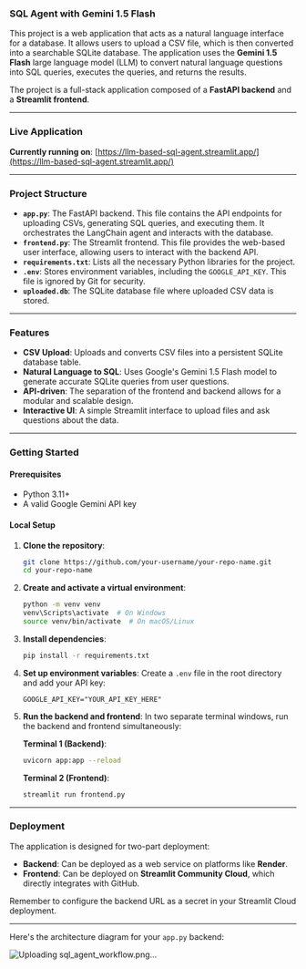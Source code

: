 

### SQL Agent with Gemini 1.5 Flash

This project is a web application that acts as a natural language interface for a database. It allows users to upload a CSV file, which is then converted into a searchable SQLite database. The application uses the **Gemini 1.5 Flash** large language model (LLM) to convert natural language questions into SQL queries, executes the queries, and returns the results.

The project is a full-stack application composed of a **FastAPI backend** and a **Streamlit frontend**.

-----

### Live Application

**Currently running on**: [https://llm-based-sql-agent.streamlit.app/](https://llm-based-sql-agent.streamlit.app/)

-----

### Project Structure

  * **`app.py`**: The FastAPI backend. This file contains the API endpoints for uploading CSVs, generating SQL queries, and executing them. It orchestrates the LangChain agent and interacts with the database.
  * **`frontend.py`**: The Streamlit frontend. This file provides the web-based user interface, allowing users to interact with the backend API.
  * **`requirements.txt`**: Lists all the necessary Python libraries for the project.
  * **`.env`**: Stores environment variables, including the `GOOGLE_API_KEY`. This file is ignored by Git for security.
  * **`uploaded.db`**: The SQLite database file where uploaded CSV data is stored.

-----

### Features

  * **CSV Upload**: Uploads and converts CSV files into a persistent SQLite database table.
  * **Natural Language to SQL**: Uses Google's Gemini 1.5 Flash model to generate accurate SQLite queries from user questions.
  * **API-driven**: The separation of the frontend and backend allows for a modular and scalable design.
  * **Interactive UI**: A simple Streamlit interface to upload files and ask questions about the data.

-----

### Getting Started

#### Prerequisites

  * Python 3.11+
  * A valid Google Gemini API key

#### Local Setup

1.  **Clone the repository**:

    ```bash
    git clone https://github.com/your-username/your-repo-name.git
    cd your-repo-name
    ```

2.  **Create and activate a virtual environment**:

    ```bash
    python -m venv venv
    venv\Scripts\activate  # On Windows
    source venv/bin/activate  # On macOS/Linux
    ```

3.  **Install dependencies**:

    ```bash
    pip install -r requirements.txt
    ```

4.  **Set up environment variables**:
    Create a `.env` file in the root directory and add your API key:

    ```
    GOOGLE_API_KEY="YOUR_API_KEY_HERE"
    ```

5.  **Run the backend and frontend**:
    In two separate terminal windows, run the backend and frontend simultaneously:

    **Terminal 1 (Backend)**:

    ```bash
    uvicorn app:app --reload
    ```

    **Terminal 2 (Frontend)**:

    ```bash
    streamlit run frontend.py
    ```

-----

### Deployment

The application is designed for two-part deployment:

  * **Backend**: Can be deployed as a web service on platforms like **Render**.
  * **Frontend**: Can be deployed on **Streamlit Community Cloud**, which directly integrates with GitHub.

Remember to configure the backend URL as a secret in your Streamlit Cloud deployment.

-----

Here's the architecture diagram for your `app.py` backend:

![Uploading sql_agent_workflow.png…]()

